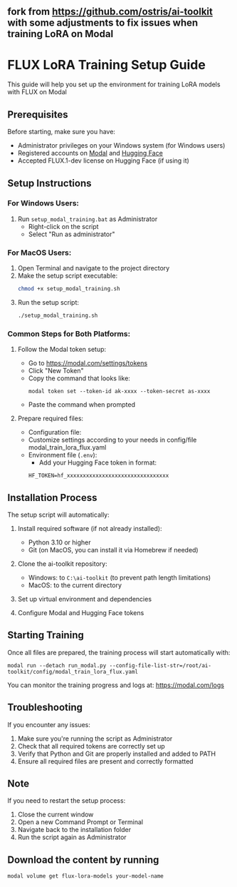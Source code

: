 ## fork from https://github.com/ostris/ai-toolkit with some adjustments to fix issues when training LoRA on Modal

# FLUX LoRA Training Setup Guide

This guide will help you set up the environment for training LoRA models with FLUX on Modal

## Prerequisites

Before starting, make sure you have:
- Administrator privileges on your Windows system (for Windows users)
- Registered accounts on [Modal](https://modal.com) and [Hugging Face](https://huggingface.co)
- Accepted FLUX.1-dev license on Hugging Face (if using it)

## Setup Instructions

### For Windows Users:

1. Run `setup_modal_training.bat` as Administrator
   - Right-click on the script
   - Select "Run as administrator"

### For MacOS Users:

1. Open Terminal and navigate to the project directory
2. Make the setup script executable:
   ```bash
   chmod +x setup_modal_training.sh
   ```
3. Run the setup script:
   ```bash
   ./setup_modal_training.sh
   ```

### Common Steps for Both Platforms:

1. Follow the Modal token setup:
   - Go to https://modal.com/settings/tokens
   - Click "New Token"
   - Copy the command that looks like:
     ```
     modal token set --token-id ak-xxxx --token-secret as-xxxx
     ```
   - Paste the command when prompted

2. Prepare required files:
   - Configuration file:
   - Customize settings according to your needs in config/file modal_train_lora_flux.yaml
   - Environment file (`.env`):
     - Add your Hugging Face token in format:
     ```
     HF_TOKEN=hf_xxxxxxxxxxxxxxxxxxxxxxxxxxxxxxxx
     ```

## Installation Process

The setup script will automatically:
1. Install required software (if not already installed):
   - Python 3.10 or higher
   - Git (on MacOS, you can install it via Homebrew if needed)

2. Clone the ai-toolkit repository:
   - Windows: to `C:\ai-toolkit` (to prevent path length limitations)
   - MacOS: to the current directory
   
3. Set up virtual environment and dependencies
4. Configure Modal and Hugging Face tokens

## Starting Training

Once all files are prepared, the training process will start automatically with:
```
modal run --detach run_modal.py --config-file-list-str=/root/ai-toolkit/config/modal_train_lora_flux.yaml
```

You can monitor the training progress and logs at: https://modal.com/logs

## Troubleshooting

If you encounter any issues:
1. Make sure you're running the script as Administrator
2. Check that all required tokens are correctly set up
3. Verify that Python and Git are properly installed and added to PATH
4. Ensure all required files are present and correctly formatted

## Note

If you need to restart the setup process:
1. Close the current window
2. Open a new Command Prompt or Terminal
3. Navigate back to the installation folder
4. Run the script again as Administrator
## Download the content by running
```
modal volume get flux-lora-models your-model-name
```
